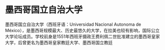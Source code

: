 # 墨西哥国立自治大学

墨西哥国立自治大学（西班牙语：Universidad Nacional Autonoma de México），是墨西哥规模最大、历史最悠久的大学，在拉美也较有影响，国际公立大学论坛成员。学校前身是1551年西班牙摄政王费利佩二世批准建立的墨西哥皇家大学，后曾更名为墨西哥皇家教廷大学、墨西哥国立教廷